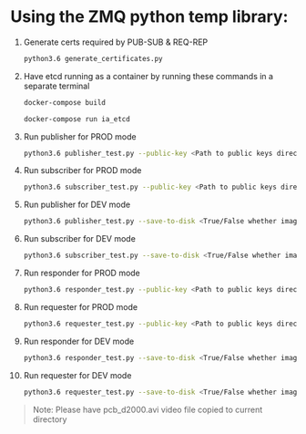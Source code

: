 # Using the ZMQ python temp library:

1. Generate certs required by PUB-SUB & REQ-REP

    ```sh
    python3.6 generate_certificates.py
    ```

2. Have etcd running as a container by running these commands in a separate terminal

    ```sh
    docker-compose build
    ```
    ```sh
    docker-compose run ia_etcd
    ```

3. Run publisher for PROD mode

    ```sh
    python3.6 publisher_test.py --public-key <Path to public keys directory> --private-key <Path to private keys directory> --save-to-disk <True/False whether images are to be saved to disk>
    ```

4. Run subscriber for PROD mode

    ```sh
    python3.6 subscriber_test.py --public-key <Path to public keys directory> --private-key <Path to private keys directory> --save-to-disk <True/False whether images are to be saved to disk>
    ```

5. Run publisher for DEV mode

    ```sh
    python3.6 publisher_test.py --save-to-disk <True/False whether images are to be saved to disk>
    ```

6. Run subscriber for DEV mode

    ```sh
    python3.6 subscriber_test.py --save-to-disk <True/False whether images are to be saved to disk>
    ```

7. Run responder for PROD mode

    ```sh
    python3.6 responder_test.py --public-key <Path to public keys directory> --private-key <Path to private keys directory> --save-to-disk <True/False whether images are to be saved to disk>
    ```

8. Run requester for PROD mode

    ```sh
    python3.6 requester_test.py --public-key <Path to public keys directory> --private-key <Path to private keys directory> --save-to-disk <True/False whether images are to be saved to disk>
    ```

9. Run responder for DEV mode

    ```sh
    python3.6 responder_test.py --save-to-disk <True/False whether images are to be saved to disk>
    ```

10. Run requester for DEV mode

    ```sh
    python3.6 requester_test.py --save-to-disk <True/False whether images are to be saved to disk>
    ```

> Note: Please have pcb_d2000.avi video file copied to current directory